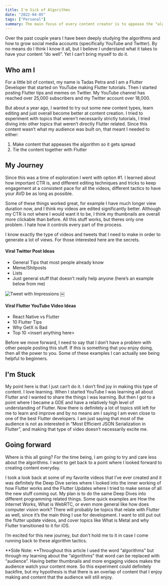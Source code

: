 ```yaml
---
title: I'm Sick of Algorithms
date: "2022-04-05"
tags: ["Personal"]
summary: The main focus of every content creator is to appease the "algorithm" and I'm over it.
---
```


Over the past couple years I have been deeply studying the algorithms and how to grow social media accounts (specifically YouTube and Twitter). By no means do I think I know it all, but I believe I understand what it takes to have your content “do well”. Yet I can’t bring myself to do it.

## Who am I
For a little bit of context, my name is Tadas Petra and I am a Flutter Developer that started on YouTube making Flutter tutorials. Then I started posting Flutter tips and memes on Twitter. My YouTube channel has reached over 25,000 subscribers and my Twitter account over 18,000. 

But about a year ago, I wanted to try out some new content types, learn editing and just overall become better at content creation. I tried to experiment with topics that weren’t necessarily strictly tutorials, I tried diving into other topics that weren’t directly Flutter related. Since this content wasn’t what my audience was built on, that meant I needed to either:
1. Make content that appeases the algorithm so it gets spread 
2. Tie the content together with Flutter

## My Journey
Since this was a time of exploration I went with option #1. I learned about how important CTR is, and different editing techniques and tricks to keep engagement at a consistent pace for all the videos, different tactics to have your AVD be as long as possible. 

Some of these things worked great, for example I have much longer view duration now, and I think my videos are edited significantly better. Although my CTR is not where I would want it to be, I think my thumbnails are overall more clickable than before. All this stuff works, but theres only one problem. I hate how it controls every part of the process.

I know exactly the type of videos and tweets that I need to make in order to generate a lot of views. For those interested here are the secrets.

#### Viral Twitter Post Ideas
* General Tips that most people already know 
* Meme/Shitposts
* Lists
* Just general stuff that doesn’t really help anyone (here’s an example below from me)

![Tweet with Impressions](https://i.imgur.com/9k4OCKL.jpg)
￼
#### Viral Flutter YouTube Video Ideas
* React Native vs Flutter
* 10 Flutter Tips
* Why GetX is Bad
* Top 10 <insert anything here\>

Before we move forward, I need to say that I don’t have a problem with other people posting this stuff. If this is something that you enjoy doing, then all the power to you. Some of these examples I can actually see being helpful to beginners. 

## I'm Stuck
My point here is that I just can’t do it. I don’t find joy in making this type of content. I love learning. When I started YouTube I was learning all about Flutter and I wanted to share the things I was learning. But then I got to a point where I became a GDE and have a relatively high level of understanding of Flutter. Now there is definitely a lot of topics still left for me to learn and improve and by no means am I saying I am even close to one of the best Flutter developers. I am just saying that most of the audience is not as interested in “Most Efficient JSON Serialization in Flutter”, and making that type of video doesn’t necessarily excite me. 

## Going forward

Where is this all going?
For the time being, I am going to try and care less about the algorithms. I want to get back to a point where I looked forward to creating content everyday.

I took a look back at some of my favorite videos that I’ve ever created and it was definitely the Deep Dive series where I looked into the inner working of how Flutter works and the Flutter Updates where I tried to make sense of all the new stuff coming out. My plan is to do the same Deep Dives into different programming related things. Some quick examples are How the Internet Works, What is WebRTC, or even more general like how does computer vision work? There will probably be topics that relate with Flutter as well, since it’s the main thing I use for development. I want to still put out the flutter update videos, and cover topics like What is Metal and why Flutter transitioned to it for iOS.

I’m excited for this new journey, but don’t hold me to it in case I come running back to these algorithm tactics.

**Side Note: **Throughout this article I used the word “algorithms” but through my learning about the “algorithms” that word can be replaced with “audience”. Having better thumbnails and more engaging videos makes the audience watch your content more. So this experiment could definitely backfire, but my hypothesis is that there is an overlap of content that I enjoy making and content that the audience will still enjoy. 


